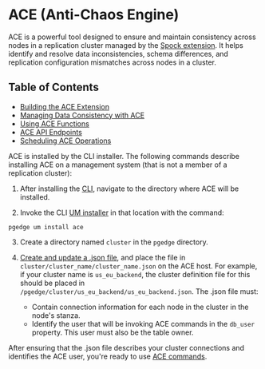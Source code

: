 
# ACE (Anti-Chaos Engine)

ACE is a powerful tool designed to ensure and maintain consistency across nodes in a replication cluster managed by the [Spock extension](https://github.com/pgEdge/spock). It helps identify and resolve data inconsistencies, schema differences, and replication configuration mismatches across nodes in a cluster.

## Table of Contents
- [Building the ACE Extension](README.md#building-the-ace-extension)
- [Managing Data Consistency with ACE](docs/ace_overview.md)
- [Using ACE Functions](docs/ace_functions.md)
- [ACE API Endpoints](docs/ace_api.md)
- [Scheduling ACE Operations](docs/ace_schedule.md)

ACE is installed by the CLI installer. The following commands describe installing ACE on a management system (that is not a member of a replication cluster):

1. After installing the [CLI](https://github.com/pgEdge/cli), navigate to the directory where ACE will be installed.

2. Invoke the CLI [UM installer](https://github.com/pgEdge/cli/blob/REL25_01/docs/functions/um-install.md) in that location with the command: 

`pgedge um install ace`

3. Create a directory named `cluster` in the `pgedge` directory. 

4. [Create and update a .json file](https://github.com/pgEdge/cli/blob/REL25_01/docs/functions/cluster-json-template.md), and place the file in `cluster/cluster_name/cluster_name.json` on the ACE host.  For example, if your cluster name is `us_eu_backend`, the cluster definition file for this should be placed in `/pgedge/cluster/us_eu_backend/us_eu_backend.json`.  The .json file must: 

    * Contain connection information for each node in the cluster in the node's stanza.
    * Identify the user that will be invoking ACE commands in the `db_user` property.  This user must also be the table owner.
    
After ensuring that the .json file describes your cluster connections and identifies the ACE user, you're ready to use [ACE commands](docs/ace_functions.md).
